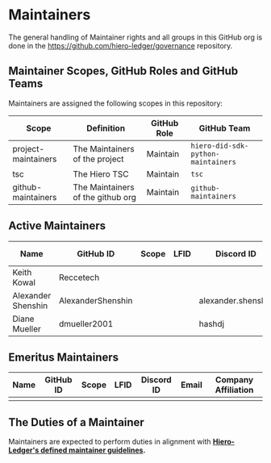 # Maintainers

The general handling of Maintainer rights and all groups in this GitHub org is done in the https://github.com/hiero-ledger/governance repository.

## Maintainer Scopes, GitHub Roles and GitHub Teams

Maintainers are assigned the following scopes in this repository:

| Scope               | Definition                        | GitHub Role | GitHub Team                        |
| ------------------- | --------------------------------- | ----------- | ---------------------------------- |
| project-maintainers | The Maintainers of the project    | Maintain    | `hiero-did-sdk-python-maintainers` |
| tsc                 | The Hiero TSC                     | Maintain    | `tsc`                              |
| github-maintainers  | The Maintainers of the github org | Maintain    | `github-maintainers`               |

## Active Maintainers

| Name               | GitHub ID         | Scope | LFID | Discord ID         | Email | Company Affiliation |
| ------------------ | ----------------- | ----- | ---- | ------------------ | ----- | ------------------- |
| Keith Kowal        | Reccetech         |       |      |                    |       | Hashgraph           |
| Alexander Shenshin | AlexanderShenshin |       |      | alexander.shenshin |       | DSR Corporation     |
| Diane Mueller      | dmueller2001      |       |      | hashdj             |       | Hedera Foundation   |

## Emeritus Maintainers

| Name | GitHub ID | Scope | LFID | Discord ID | Email | Company Affiliation |
| ---- | --------- | ----- | ---- | ---------- | ----- | ------------------- |
|      |           |       |      |            |       |                     |

## The Duties of a Maintainer

Maintainers are expected to perform duties in alignment with **[Hiero-Ledger's defined maintainer guidelines](https://github.com/hiero-ledger/governance/blob/main/roles-and-groups.md#maintainers).**
